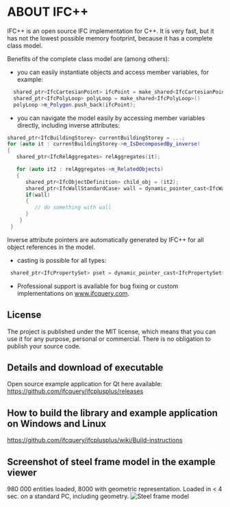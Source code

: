 ABOUT IFC++
=============

IFC++ is an open source IFC implementation for C++.
It is very fast, but it has not the lowest possible memory footprint, because it has a complete class model.



Benefits of the complete class model are (among others):
- you can easily instantiate objects and access member variables, for example:
```cpp
  shared_ptr<IfcCartesianPoint> ifcPoint = make_shared<IfcCartesianPoint>();
  shared_ptr<IfcPolyLoop> polyLoop = make_shared<IfcPolyLoop>()
  polyLoop->m_Polygon.push_back(ifcPoint);
```

- you can navigate the model easily by accessing member variables directly, including inverse attributes:
```cpp
shared_ptr<IfcBuildingStorey> currentBuildingStorey = ...;
for (auto it : currentBuildingStorey->m_IsDecomposedBy_inverse)
{
   shared_ptr<IfcRelAggregates> relAggregates(it);

   for (auto it2 : relAggregates->m_RelatedObjects)
   {
      shared_ptr<IfcObjectDefinition> child_obj = (it2);
      shared_ptr<IfcWallStandardCase> wall = dynamic_pointer_cast<IfcWallStandardCase>(child_obj);
      if(wall)
      {
         // do something with wall
      }
    }
 }
```
  Inverse attribute pointers are automatically generated by IFC++ for all object references in the model.
  
- casting is possible for all types:
 ```cpp
  shared_ptr<IfcPropertySet> pset = dynamic_pointer_cast<IfcPropertySet>(relatingPropertyDefinition);
  ```

- Professional support is available for bug fixing or custom implementations on www.ifcquery.com.


 

  
## License
The project is published under the MIT license, which means that you can use it for any purpose, personal or commercial. There is no obligation to publish your source code.


## Details and download of executable
Open source example application for Qt here available: https://github.com/ifcquery/ifcplusplus/releases


## How to build the library and example application on Windows and Linux
https://github.com/ifcquery/ifcplusplus/wiki/Build-instructions


## Screenshot of steel frame model in the example viewer
 980 000 entities loaded, 8000 with geometric representation. Loaded in < 4 sec. on a standard PC, including geometry.
 ![Steel frame model](http://www.ifcquery.com/img/Building-model-steel-frame-2018-02-05.png)
 
   
